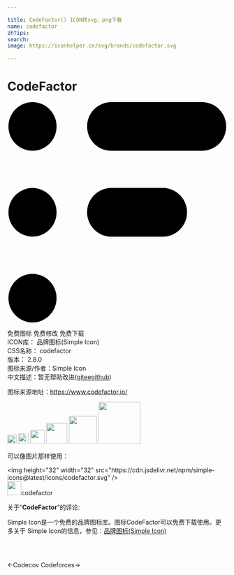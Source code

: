 ```yaml
---

title: CodeFactor() ICON转svg、png下载
name: codefactor
zhTips: 
search: 
image: https://iconhelper.cn/svg/brands/codefactor.svg

---
```


# CodeFactor  <small style="font-size: 60%;font-weight: 100"></small>

<div id="svg" class="svg-wrap">
<svg role="img" viewBox="0 0 24 24" xmlns="http://www.w3.org/2000/svg"><title>CodeFactor icon</title><path d="M5.37 2.65A2.64 2.64 0 0 1 2.75 5.3 2.64 2.64 0 0 1 .12 2.65 2.64 2.64 0 0 1 2.75 0a2.64 2.64 0 0 1 2.62 2.65zm0 9.35a2.64 2.64 0 0 1-2.62 2.65A2.64 2.64 0 0 1 .12 12a2.64 2.64 0 0 1 2.63-2.65A2.64 2.64 0 0 1 5.37 12zm0 9.35A2.64 2.64 0 0 1 2.75 24a2.64 2.64 0 0 1-2.63-2.65 2.64 2.64 0 0 1 2.63-2.65 2.64 2.64 0 0 1 2.62 2.65zM11.31 0A2.64 2.64 0 0 0 8.7 2.65 2.64 2.64 0 0 0 11.3 5.3h9.94a2.64 2.64 0 0 0 2.63-2.65A2.64 2.64 0 0 0 21.25 0h-9.94zM8.7 12a2.64 2.64 0 0 1 2.62-2.65H17A2.64 2.64 0 0 1 19.6 12 2.64 2.64 0 0 1 17 14.65H11.3A2.64 2.64 0 0 1 8.7 12z"/></svg>
</div>
<detail full-name='codefactor'></detail>

<div class="detail-page">
<p>
<span><span class="badge-success badge">免费图标</span> <span class="badge-success badge">免费修改</span>  <span class="badge-success badge">免费下载</span> </span>
<br/>
<span>
ICON库：
<span class="badge-secondary badge">品牌图标(Simple Icon)</span> 
</span>
<br/>
<span>
CSS名称：
<span class="badge-secondary badge">codefactor</span> 
</span>

<br/>
<span>
版本：
<span class="badge-secondary badge">2.8.0</span> 
</span>
<br/>
<span>图标来源/作者：<span class="badge-light badge">Simple Icon</span></span> 
<br/>
<span class="zh-detail">中文描述：暂无<span class="help-link"><span>帮助改进</span>(<a href="https://gitee.com/liuwave/icon-helper/edit/master/json/brands/codefactor.json" target="_blank" rel="noopener noreferrer">gitee</a><a href="https://github.com/liuwave/icon-helper/edit/master/json/brands/codefactor.json" target="_blank" rel="noopener noreferrer">github</a></span>)</span><br/>
</p>
</div><div class="description description alert alert-light"><p>图标来源地址：<a href="https://www.codefactor.io/" target="_blank" rel="noopener noreferrer">https://www.codefactor.io/</a></p></div>
<div class="alert alert-dark">
<img height="21" width="21" src="https://cdn.jsdelivr.net/npm/simple-icons@latest/icons/codefactor.svg" />
<img height="24" width="24" src="https://cdn.jsdelivr.net/npm/simple-icons@latest/icons/codefactor.svg" />
<img height="32" width="32" src="https://cdn.jsdelivr.net/npm/simple-icons@latest/icons/codefactor.svg" />
<img height="48" width="48" src="https://cdn.jsdelivr.net/npm/simple-icons@latest/icons/codefactor.svg" />
<img height="64" width="64" src="https://cdn.jsdelivr.net/npm/simple-icons@latest/icons/codefactor.svg" />
<img height="96" width="96" src="https://cdn.jsdelivr.net/npm/simple-icons@latest/icons/codefactor.svg" />

</div>
<div>
  <p>可以像图片那样使用：    
  </p>
  <div class="alert alert-primary" style="font-size: 14px">
    &lt;img height="32" width="32" src="https://cdn.jsdelivr.net/npm/simple-icons@latest/icons/codefactor.svg" /&gt;
    <copy-btn content='<img height="32" width="32" src="https://cdn.jsdelivr.net/npm/simple-icons@latest/icons/codefactor.svg" />'></copy-btn>
  </div>
  <div class="alert alert-secondary">
    <img height="32" width="32" src="https://cdn.jsdelivr.net/npm/simple-icons@latest/icons/codefactor.svg" />codefactor
    <copy-btn content="codefactor" btn-title="复制图标名称"></copy-btn>
  </div>
</div>
<div class="icon-detail__container">
<p>关于“<b>CodeFactor</b>”的评论:</p>
</div>
<Vssue title="关于“CodeFactor”的评论" />
<div><p>Simple Icon是一个免费的品牌图标库。图标CodeFactor可以免费下载使用。更多关于  Simple Icon的信息，参见：<a target="_blank" href="https://iconhelper.cn/brands.html">品牌图标(Simple Icon)</a>
</p></div>


<div style="padding:2rem 0 " class="page-nav"><p class="inner"><span class="prev">←<router-link to="/icon/codecov.html">Codecov</router-link></span> <span class="next"><router-link to="/icon/codeforces.html">Codeforces</router-link>→</span></p></div>
